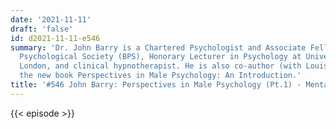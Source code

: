 ```yaml
---
date: '2021-11-11'
draft: 'false'
id: d2021-11-11-e546
summary: 'Dr. John Barry is a Chartered Psychologist and Associate Fellow of the British
  Psychological Society (BPS), Honorary Lecturer in Psychology at University College
  London, and clinical hypnotherapist. He is also co-author (with Louise Liddon) of
  the new book Perspectives in Male Psychology: An Introduction.'
title: '#546 John Barry: Perspectives in Male Psychology (Pt.1) - Mental Health'
---
```

{{< episode >}}
